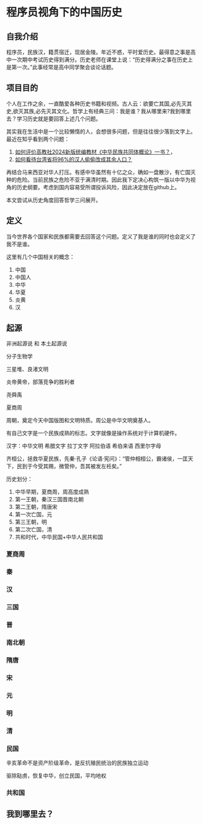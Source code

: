 # 程序员视角下的中国历史

## 自我介绍

程序员，民族汉，籍贯宿迁，现居金陵。年近不惑，平时爱历史。最得意之事是高中一次期中考试历史得到满分。历史老师在课堂上说：“历史得满分之事在历史上是第一次。”此事经常是高中同学聚会谈论话题。

## 项目目的

个人在工作之余，一直酷爱各种历史书籍和视频。古人云：欲要亡其国,必先灭其史,欲灭其族,必先灭其文化。哲学上有经典三问：我是谁？我从哪里来?我到哪里去？学习历史就是要回答上述几个问题。

其实我在生活中是一个比较懒惰的人，会想很多问题，但是往往很少落到文字上。最近在知乎看到两个问题：
1. [如何评价高教社2024新版统编教材《中华民族共同体概论》一书？](https://www.zhihu.com/question/1904715482969387961)，
2. [如何看待台湾省将96%的汉人偷偷改成其余人口？](https://www.zhihu.com/question/1904636376957293888)

再结合马来西亚对华人打压。有感中华虽然有十亿之众，确如一盘散沙，有亡国灭种的危险。当前民族之危险不亚于满清时期。因此我下定决心构筑一版以中华为视角的历史纲要。考虑到国内容易受所谓投诉风险，因此决定放在github上。

本文尝试从历史角度回答哲学三问展开。

## 定义

当今世界各个国家和民族都需要去回答这个问题。定义了我是谁的同时也会定义了我不是谁。

这里有几个中国相关的概念：
1. 中国
2. 中国人
3. 中华
4. 华夏
5. 炎黄
6. 汉

## 起源

非洲起源说 和 本土起源说

分子生物学

三星堆、良渚文明

炎帝黄帝，部落竞争的胜利者

尧舜禹

夏商周

周朝，奠定今天中国版图和文明特质。周公是中华文明奠基人。

有自己文字是一个民族成熟的标志。文字就像是操作系统对于计算机硬件。

汉字：中华文明
希腊文字
拉丁文字
阿拉伯语
希伯来语
西里尔字母

齐桓公，拯救华夏民族，先秦·孔子《论语·宪问》：“管仲相桓公，霸诸侯，一匡天下，民到于今受其赐，微管仲，吾其被发左衽矣。”

历史划分：
1. 中华早期，夏商周，周高度成熟
2. 第一王朝，秦汉三国晋南北朝
3. 第二王朝，隋唐宋
4. 第一次亡国，元
5. 第三王朝，明
7. 第二次亡国，清
8. 共和时代，中华民国+中华人民共和国

### 夏商周

### 秦

### 汉

### 三国

### 晋

### 南北朝

### 隋唐

### 宋

### 元

### 明

### 清

### 民国

辛亥革命不是资产阶级革命，是反抗殖民统治的民族独立运动

驱除鞑虏，恢复中华，创立民国，平均地权

### 共和国


## 我到哪里去？
